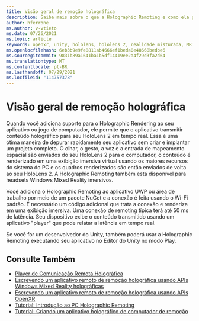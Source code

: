 ```yaml
---
title: Visão geral de remoção holográfica
description: Saiba mais sobre o que a Holographic Remoting e como ela pode beneficiar seu processo de desenvolvimento.
author: hferrone
ms.author: v-vtieto
ms.date: 07/26/2021
ms.topic: article
keywords: openxr, unity, hololens, hololens 2, realidade misturada, MRTK, realidade misturada Toolkit, realidade aumentada, realidade virtual, headsets de realidade misturada, learn, tutorial, introdução, remota holográfica, área de trabalho, versão prévia
ms.openlocfilehash: 6eb3b9e9fe8811ab4666ef1beda0e48668bedbe6
ms.sourcegitcommit: 9831b89a1641ba1b5df14419ee2a4f29d3fa2d64
ms.translationtype: MT
ms.contentlocale: pt-BR
ms.lasthandoff: 07/29/2021
ms.locfileid: "114757378"
---
```

# <a name="holographic-remoting-overview"></a>Visão geral de remoção holográfica

Quando você adiciona suporte para o Holographic Rendering ao seu aplicativo ou jogo de computador, ele permite que o aplicativo transmitir conteúdo holográfico para seu HoloLens 2 em tempo real. Essa é uma ótima maneira de depurar rapidamente seu aplicativo sem criar e implantar um projeto completo. O olhar, o gesto, a voz e a entrada de mapeamento espacial são enviados do seu HoloLens 2 para o computador, o conteúdo é renderizado em uma exibição imersiva virtual usando os maiores recursos do sistema do PC e os quadros renderizados são então enviados de volta ao seu HoloLens 2. A Holographic Remoting também está disponível para headsets Windows Mixed Reality imersivos.

Você adiciona o Holographic Remoting ao aplicativo UWP ou área de trabalho por meio de um pacote NuGet e a conexão é feita usando o Wi-Fi padrão. É necessário um código adicional que trata a conexão e renderiza em uma exibição imersiva. Uma conexão de remoting típica terá até 50 ms de latência. Seu dispositivo exibe o conteúdo transmitido usando um aplicativo "player" que pode relatar a latência em tempo real.

Se você for um desenvolvedor do Unity, também poderá usar a Holographic Remoting executando seu aplicativo no Editor do Unity no modo Play.

## <a name="see-also"></a>Consulte Também
* [Player de Comunicação Remota Holográfica](holographic-remoting-player.md)
* [Escrevendo um aplicativo remoto de remoção holográfica usando APIs Windows Mixed Reality holográficas](holographic-remoting-create-remote-wmr.md)
* [Escrevendo um aplicativo remoto de remoção holográfica usando APIs OpenXR](holographic-remoting-create-remote-openxr.md)
* [Tutorial: Introdução ao PC Holographic Remoting](../unity/tutorials/mr-learning-pc-holographic-remoting-01.md)
* [Tutorial: Criando um aplicativo holográfico de computador de remoção](../unity/tutorials/mr-learning-pc-holographic-remoting-02.md)
